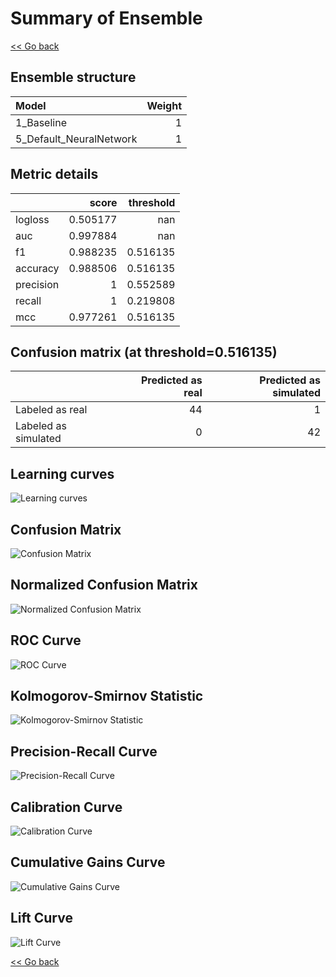 # Summary of Ensemble

[<< Go back](../README.md)


## Ensemble structure
| Model                   |   Weight |
|:------------------------|---------:|
| 1_Baseline              |        1 |
| 5_Default_NeuralNetwork |        1 |

## Metric details
|           |    score |   threshold |
|:----------|---------:|------------:|
| logloss   | 0.505177 |  nan        |
| auc       | 0.997884 |  nan        |
| f1        | 0.988235 |    0.516135 |
| accuracy  | 0.988506 |    0.516135 |
| precision | 1        |    0.552589 |
| recall    | 1        |    0.219808 |
| mcc       | 0.977261 |    0.516135 |


## Confusion matrix (at threshold=0.516135)
|                      |   Predicted as real |   Predicted as simulated |
|:---------------------|--------------------:|-------------------------:|
| Labeled as real      |                  44 |                        1 |
| Labeled as simulated |                   0 |                       42 |

## Learning curves
![Learning curves](learning_curves.png)
## Confusion Matrix

![Confusion Matrix](confusion_matrix.png)


## Normalized Confusion Matrix

![Normalized Confusion Matrix](confusion_matrix_normalized.png)


## ROC Curve

![ROC Curve](roc_curve.png)


## Kolmogorov-Smirnov Statistic

![Kolmogorov-Smirnov Statistic](ks_statistic.png)


## Precision-Recall Curve

![Precision-Recall Curve](precision_recall_curve.png)


## Calibration Curve

![Calibration Curve](calibration_curve_curve.png)


## Cumulative Gains Curve

![Cumulative Gains Curve](cumulative_gains_curve.png)


## Lift Curve

![Lift Curve](lift_curve.png)



[<< Go back](../README.md)
